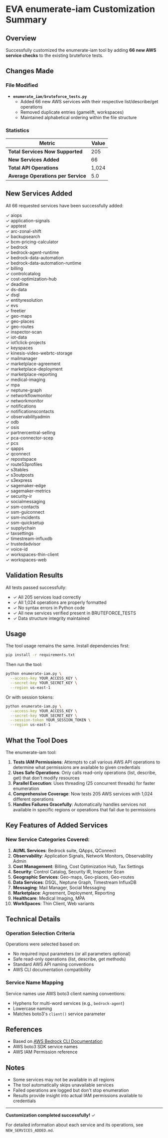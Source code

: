 # EVA enumerate-iam Customization Summary

## Overview

Successfully customized the enumerate-iam tool by adding **66 new AWS service checks** to the existing bruteforce tests.

## Changes Made

### File Modified
- **`enumerate_iam/bruteforce_tests.py`**
  - Added 66 new AWS services with their respective list/describe/get operations
  - Removed duplicate entries (gamelift, workspaces)
  - Maintained alphabetical ordering within the file structure

### Statistics

| Metric | Value |
|--------|-------|
| **Total Services Now Supported** | 205 |
| **New Services Added** | 66 |
| **Total API Operations** | 1,024 |
| **Average Operations per Service** | 5.0 |

## New Services Added

All 66 requested services have been successfully added:

✓ aiops  
✓ application-signals  
✓ apptest  
✓ arc-zonal-shift  
✓ backupsearch  
✓ bcm-pricing-calculator  
✓ bedrock  
✓ bedrock-agent-runtime  
✓ bedrock-data-automation  
✓ bedrock-data-automation-runtime  
✓ billing  
✓ controlcatalog  
✓ cost-optimization-hub  
✓ deadline  
✓ ds-data  
✓ dsql  
✓ entityresolution  
✓ evs  
✓ freetier  
✓ geo-maps  
✓ geo-places  
✓ geo-routes  
✓ inspector-scan  
✓ iot-data  
✓ iot1click-projects  
✓ keyspaces  
✓ kinesis-video-webrtc-storage  
✓ mailmanager  
✓ marketplace-agreement  
✓ marketplace-deployment  
✓ marketplace-reporting  
✓ medical-imaging  
✓ mpa  
✓ neptune-graph  
✓ networkflowmonitor  
✓ networkmonitor  
✓ notifications  
✓ notificationscontacts  
✓ observabilityadmin  
✓ odb  
✓ osis  
✓ partnercentral-selling  
✓ pca-connector-scep  
✓ pcs  
✓ qapps  
✓ qconnect  
✓ repostspace  
✓ route53profiles  
✓ s3tables  
✓ s3outposts  
✓ s3express  
✓ sagemaker-edge  
✓ sagemaker-metrics  
✓ security-ir  
✓ socialmessaging  
✓ ssm-contacts  
✓ ssm-guiconnect  
✓ ssm-incidents  
✓ ssm-quicksetup  
✓ supplychain  
✓ taxsettings  
✓ timestream-influxdb  
✓ trustedadvisor  
✓ voice-id  
✓ workspaces-thin-client  
✓ workspaces-web

## Validation Results

All tests passed successfully:
- ✓ All 205 services load correctly
- ✓ All 1,024 operations are properly formatted
- ✓ No syntax errors in Python code
- ✓ All new services verified present in BRUTEFORCE_TESTS
- ✓ Data structure integrity maintained

## Usage

The tool usage remains the same. Install dependencies first:

```bash
pip install -r requirements.txt
```

Then run the tool:

```bash
python enumerate-iam.py \
  --access-key YOUR_ACCESS_KEY \
  --secret-key YOUR_SECRET_KEY \
  --region us-east-1
```

Or with session tokens:

```bash
python enumerate-iam.py \
  --access-key YOUR_ACCESS_KEY \
  --secret-key YOUR_SECRET_KEY \
  --session-token YOUR_SESSION_TOKEN \
  --region us-east-1
```

## What the Tool Does

The enumerate-iam tool:

1. **Tests IAM Permissions**: Attempts to call various AWS API operations to determine what permissions are available to given credentials
2. **Uses Safe Operations**: Only calls read-only operations (list, describe, get) that don't modify resources
3. **Parallel Execution**: Uses threading (25 concurrent threads) for faster enumeration
4. **Comprehensive Coverage**: Now tests 205 AWS services with 1,024 different operations
5. **Handles Failures Gracefully**: Automatically handles services not available in specific regions or operations that fail due to permissions

## Key Features of Added Services

### New Service Categories Covered:

1. **AI/ML Services**: Bedrock suite, QApps, QConnect
2. **Observability**: Application Signals, Network Monitors, Observability Admin
3. **Cost Management**: Billing, Cost Optimization Hub, Tax Settings
4. **Security**: Control Catalog, Security IR, Inspector Scan
5. **Geographic Services**: Geo-maps, Geo-places, Geo-routes
6. **Data Services**: DSQL, Neptune Graph, Timestream InfluxDB
7. **Messaging**: Mail Manager, Social Messaging
8. **Marketplace**: Agreement, Deployment, Reporting
9. **Healthcare**: Medical Imaging, MPA
10. **WorkSpaces**: Thin Client, Web variants

## Technical Details

### Operation Selection Criteria

Operations were selected based on:
- No required input parameters (or all parameters optional)
- Safe read-only operations (list, describe, get methods)
- Standard AWS API naming conventions
- AWS CLI documentation compatibility

### Service Name Mapping

Service names use AWS boto3 client naming conventions:
- Hyphens for multi-word services (e.g., `bedrock-agent`)
- Lowercase naming
- Matches boto3's `client()` service parameter

## References

- Based on [AWS Bedrock CLI Documentation](https://docs.aws.amazon.com/cli/latest/reference/bedrock/)
- AWS boto3 SDK service names
- AWS IAM Permission reference

## Notes

- Some services may not be available in all regions
- The tool automatically skips unavailable services
- Failed operations are logged but don't stop enumeration
- Results provide insight into actual IAM permissions available to credentials

---

**Customization completed successfully!** ✓

For detailed information about each service and its operations, see `NEW_SERVICES_ADDED.md`.

